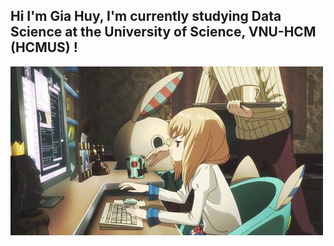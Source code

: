 ## Hi I'm Gia Huy, I'm currently studying Data Science at the University of Science, VNU-HCM (HCMUS) !
![Cool GIF](./tải%20xuống.gif)

<!--
**Platypus27-coder/Platypus27-coder** is a ✨ _special_ ✨ repository because its `README.md` (this file) appears on your GitHub profile.

Here are some ideas to get you started:

- 🔭 I’m currently working on ...
- 🌱 I’m currently learning ...
- 👯 I’m looking to collaborate on ...
- 🤔 I’m looking for help with ...
- 💬 Ask me about ...
- 📫 How to reach me: ...
- 😄 Pronouns: ...
- ⚡ Fun fact: ...
-->
